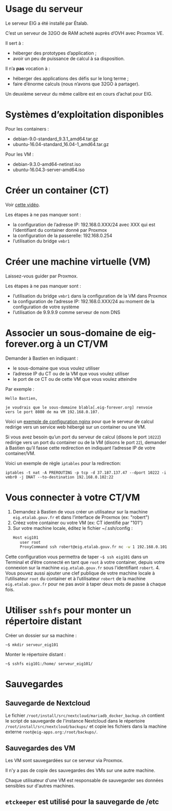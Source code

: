 # Usage du serveur

Le serveur EIG a été installé par Étalab.

C’est un serveur de 32GO de RAM acheté auprès d’OVH avec Proxmox VE.

Il sert à :

- héberger des prototypes d’application ;
- avoir un peu de puissance de calcul à sa disposition.

Il n’a **pas** vocation à :

- héberger des applications des défis sur le long terme ;
- faire d’énorme calculs (nous n’avons que 32GO à partager).

Un deuxième serveur du même calibre est en cours d’achat pour EIG.


# Systèmes d’exploitation disponibles

Pour les containers :

- debian-9.0-standard\_9.3.1\_amd64.tar.gz
- ubuntu-16.04-standard\_16.04-1\_amd64.tar.gz

Pour les VM :

- debian-9.3.0-amd64-netinst.iso
- ubuntu-16.04.3-server-amd64.iso


# Créer un container (CT)

Voir [cette vidéo](https://vimeo.com/256433385).

Les étapes à ne pas manquer sont :

- la configuration de l’adresse IP: 192.168.0.XXX/24 avec XXX qui est l’identifiant du container donné par Proxmox
- la configuration de la passerelle: 192.168.0.254
- l’utilisation du bridge `vmbr1`


# Créer une machine virtuelle (VM)

Laissez-vous guider par Proxmox.

Les étapes à ne pas manquer sont :

- l’utilisation du bridge `vmbr1` dans la configuration de la VM dans Proxmox
- la configuration de l’adresse IP: 192.168.0.XXX/24 au moment de la configuration de votre système
- l’utilisation de 9.9.9.9 comme serveur de nom DNS

# Associer un sous-domaine de eig-forever.org à un CT/VM

Demander à Bastien en indiquant :

- le sous-domaine que vous voulez utiliser
- l’adresse IP du CT ou de la VM que vous voulez utiliser
- le port de ce CT ou de cette VM que vous voulez atteindre

Par exemple :

    Hello Bastien,
    
    je voudrais que le sous-domaine blabla[.eig-forever.org] renvoie
    vers le port 8080 de ma VM 192.168.0.107.

Voici un [exemple de configuration nginx](https://gist.github.com/bzg/b607e2e3cad5d722c9d496aca9aa4acf) pour que le serveur de calcul redirige vers un service web hébergé sur un container ou une VM.

Si vous avez besoin qu’un port du serveur de calcul (disons le port `10222`) redirige vers un port du container ou de la VM (disons le port `22`), demander à Bastien qu’il fasse cette redirection en indiquant l’adresse IP de votre container/VM.

Voici un exemple de règle `iptables` pour la redirection:

    iptables -t nat -A PREROUTING -p tcp -d 37.187.137.47 --dport 10222 -i vmbr0 -j DNAT --to-destination 192.168.0.102:22


# Vous connecter à votre CT/VM

1. Demandez à Bastien de vous créer un utilisateur sur la machine `eig.etalab.gouv.fr` et dans l’interface de Proxmox (ex: "robert")
2. Créez votre container ou votre VM (ex: CT identifié par "101")
3. Sur votre machine locale, éditez le fichier ~/.ssh/config :
    ```bash
    Host eig101
       user root
       ProxyCommand ssh robert@eig.etalab.gouv.fr nc -w 1 192.168.0.101 22
    ```
Cette configuration vous permettra de taper `~$ ssh eig101` dans un Terminal et d’être connecté en tant que `root` à votre container, depuis votre connexion sur la machine `eig.etalab.gouv.fr` sous l’identifiant `robert`.
4. Vous pouvez aussi ajouter une clef publique de votre machine locale à l’utilisateur `root` du container et à l’utilisateur `robert` de la machine `eig.etalab.gouv.fr` pour ne pas avoir à taper deux mots de passe à chaque fois.

# Utiliser `sshfs` pour monter un répertoire distant

Créer un dossier sur sa machine :

    ~$ mkdir serveur_eig101

Monter le répertoire distant :

    ~$ sshfs eig101:/home/ serveur_eig101/


# Sauvegardes


## Sauvegarde de Nextcloud

Le fichier `/root/install/src/nextcloud/mariadb_docker_backup.sh` contient le script de sauvegarde de l'instance Nextcloud dans le répertoire `/root/install/src/nextcloud/backups/` et copie les fichiers dans la machine externe `root@eig-apps.org:/root/backups/`.


## Sauvegardes des VM

Les VM sont sauvegardées sur ce serveur via Proxmox.

Il n'y a pas de copie des sauvegardes des VMs sur une autre machine.

Chaque utilisateur d'une VM est responsable de sauvegarder ses données sensibles sur d'autres machines.

## `etckeeper` est utilisé pour la sauvegarde de /etc
